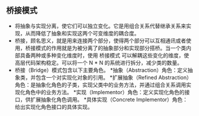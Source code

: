 ## 桥接模式
* 将抽象与实现分离，使它们可以独立变化。它是用组合关系代替继承关系来实现，从而降低了抽象和实现这两个可变维度的耦合度。
* 桥接，顾名思义，就是用来连接两个部分，使得两个部分可以互相通讯或者使用，桥接模式的作用就是为被分离了的抽象部分和实现部分搭桥。当一个类内部具备两种或多种变化维度时，使用 桥接模式 可以解耦这些变化的维度，使高层代码架构稳定。可以将一个 N * N 的系统进行拆分，减少类的数量。
* 桥接（Bridge）模式包含以下主要角色。
    *抽象（Abstraction）角色：定义抽象类，并包含一个对实现化对象的引用。
    *扩展抽象（Refined    Abstraction）角色：是抽象化角色的子类，实现父类中的业务方法，并通过组合关系调用实现化角色中的业务方法。
    *实现（Implementor）角色：定义实现化角色的接口，供扩展抽象化角色调用。
    *具体实现（Concrete Implementor）角色：给出实现化角色接口的具体实现。